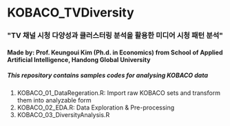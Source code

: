 # KOBACO_TVDiversity
### "TV 채널 시청 다양성과 클러스터링 분석을 활용한 미디어 시청 패턴 분석"
#### Made by: Prof. Keungoui Kim (Ph.d. in Economics) from School of Applied Artificial Intelligence, Handong Global University 

##### This repository contains samples codes for analysing KOBACO data

1. KOBACO_01_DataRegeration.R: Import raw KOBACO sets and transform them into analyzable form
2. KOBACO_02_EDA.R: Data Exploration & Pre-processing
3. KOBACO_03_DiversityAnalysis.R
